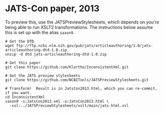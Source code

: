 JATS-Con paper, 2013
====================

To preview this, use the JATSPreviewStylesheets, which depends on you're being able
to run XSLT2 transformations.  The instructions below assume this is set up with the
alias `saxon9`.

```
# Get the DTD
wget ftp://ftp.ncbi.nlm.nih.gov/pub/jats/articleauthoring/1.0/jats-articleauthoring-dtd-1.0.zip
unzip -d dtd jats-articleauthoring-dtd-1.0.zip

# Get this paper
git clone https://github.com/Klortho/InconsistentXml.git

# Get the JATS preview stylesheets
git clone https://github.com/NCBITools/JATSPreviewStylesheets.git

# Transform!  Result is in JatsCon2013.html, which you can re-commit, if you want.
cd InconsistentXml
saxon9 -s:JatsCon2013.xml -o:JatsCon2013.html \
  -xsl:../JATSPreviewStylesheets/xslt/main/jats-html.xsl
```
